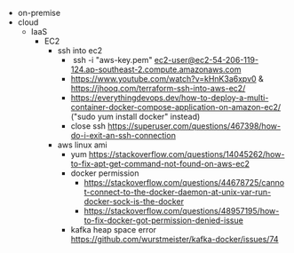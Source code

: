 - on-premise
- cloud
	- IaaS
		- EC2
			- ssh into ec2
				-  ssh -i "aws-key.pem" ec2-user@ec2-54-206-119-124.ap-southeast-2.compute.amazonaws.com
				- https://www.youtube.com/watch?v=kHnK3a6xpv0 & https://jhooq.com/terraform-ssh-into-aws-ec2/
				- https://everythingdevops.dev/how-to-deploy-a-multi-container-docker-compose-application-on-amazon-ec2/ ("sudo yum install docker" instead)
				- close ssh https://superuser.com/questions/467398/how-do-i-exit-an-ssh-connection
			- aws linux ami
				- yum https://stackoverflow.com/questions/14045262/how-to-fix-apt-get-command-not-found-on-aws-ec2
				- docker permission
					- https://stackoverflow.com/questions/44678725/cannot-connect-to-the-docker-daemon-at-unix-var-run-docker-sock-is-the-docker
					- https://stackoverflow.com/questions/48957195/how-to-fix-docker-got-permission-denied-issue
				- kafka heap space error https://github.com/wurstmeister/kafka-docker/issues/74